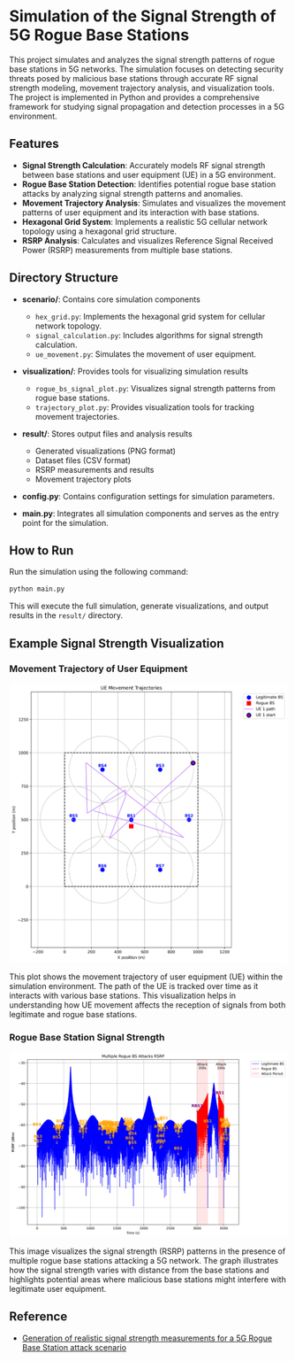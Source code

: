 # Simulation of the Signal Strength of 5G Rogue Base Stations

This project simulates and analyzes the signal strength patterns of rogue base stations in 5G networks. The simulation focuses on detecting security threats posed by malicious base stations through accurate RF signal strength modeling, movement trajectory analysis, and visualization tools. The project is implemented in Python and provides a comprehensive framework for studying signal propagation and detection processes in a 5G environment.

## Features

- **Signal Strength Calculation**: Accurately models RF signal strength between base stations and user equipment (UE) in a 5G environment.
- **Rogue Base Station Detection**: Identifies potential rogue base station attacks by analyzing signal strength patterns and anomalies.
- **Movement Trajectory Analysis**: Simulates and visualizes the movement patterns of user equipment and its interaction with base stations.
- **Hexagonal Grid System**: Implements a realistic 5G cellular network topology using a hexagonal grid structure.
- **RSRP Analysis**: Calculates and visualizes Reference Signal Received Power (RSRP) measurements from multiple base stations.

## Directory Structure

- **scenario/**: Contains core simulation components
  - `hex_grid.py`: Implements the hexagonal grid system for cellular network topology.
  - `signal_calculation.py`: Includes algorithms for signal strength calculation.
  - `ue_movement.py`: Simulates the movement of user equipment.

- **visualization/**: Provides tools for visualizing simulation results
  - `rogue_bs_signal_plot.py`: Visualizes signal strength patterns from rogue base stations.
  - `trajectory_plot.py`: Provides visualization tools for tracking movement trajectories.

- **result/**: Stores output files and analysis results
  - Generated visualizations (PNG format)
  - Dataset files (CSV format)
  - RSRP measurements and results
  - Movement trajectory plots

- **config.py**: Contains configuration settings for simulation parameters.
- **main.py**: Integrates all simulation components and serves as the entry point for the simulation.

## How to Run

Run the simulation using the following command:

```bash
python main.py
```

This will execute the full simulation, generate visualizations, and output results in the `result/` directory.

## Example Signal Strength Visualization

### Movement Trajectory of User Equipment

![Movement Trajectory](result/UE_Movement_Trajectories.png)

This plot shows the movement trajectory of user equipment (UE) within the simulation environment. The path of the UE is tracked over time as it interacts with various base stations. This visualization helps in understanding how UE movement affects the reception of signals from both legitimate and rogue base stations.

### Rogue Base Station Signal Strength

![Signal Strength](result/Multiple_Rogue_bs_attacks_RSRP.png)

This image visualizes the signal strength (RSRP) patterns in the presence of multiple rogue base stations attacking a 5G network. The graph illustrates how the signal strength varies with distance from the base stations and highlights potential areas where malicious base stations might interfere with legitimate user equipment.

## Reference

- [Generation of realistic signal strength measurements for a 5G Rogue Base Station attack scenario](https://ieeexplore.ieee.org/document/9162275)
